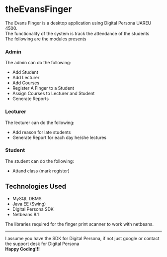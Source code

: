 # theEvansFinger
The Evans Finger is a desktop application using Digital Persona UAREU 4500. <br>
The functionality of the system is track the attendance of the students <br>
The following are the modules presents <br>
<h3>Admin</h3>
 The admin can do the following:<br>
 <ul>
  <li>Add Student </li>
  <li>Add Lecturer </li>
  <li>Add Courses </li>
  <li>Register A Finger to a Student</li>
  <li>Assign  Courses to Lecturer and Student </li>
   <li>Generate Reports</li>

 </ul>
<h3>Lecturer</h3>
The lecturer can do the following:<br>
<ul>
  <li>Add reason for late students</li>
  <li>Generate Report for each day he/she lectures </li>
  
</ul>
<h3>Student</h3>
The student can do the following:<br>
<ul>
  <li> Attand class (mark register) </li>
</ul>

<h2>Technologies Used</h2>
<ul>
  <li>MySQL DBMS</li>
  <li>Java EE (Swing) </li>
  <li>Digital Persona SDK </li>
  <li>Netbeans 8.1 </li>
</ul>
The libraries required for the finger print scanner to work with netbeans.
<hr>
I assume you have the SDK for  Digital Persona, if not just google or contact the support desk for Digital Persona
<br>
<strong>Happy Coding!!!</strong>
